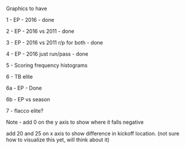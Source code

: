 Graphics to have

1 - EP - 2016 - done

2 - EP - 2016 vs 2011 - done

3 - EP - 2016 vs 2011 r/p for both - done

4 - EP - 2016 just run/pass - done

5 - Scoring frequency histograms

6 - TB elite

  6a - EP - Done
  
  6b - EP vs season
  

7 - flacco elite?


Note - add 0 on the y axis to show where it falls negative

add 20 and 25 on x axis to show difference in kickoff location. (not sure how to visualize this yet, will think about it)
